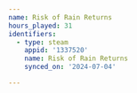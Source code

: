 ```yaml
---
name: Risk of Rain Returns
hours_played: 31
identifiers:
  - type: steam
    appid: '1337520'
    name: Risk of Rain Returns
    synced_on: '2024-07-04'

---
```

